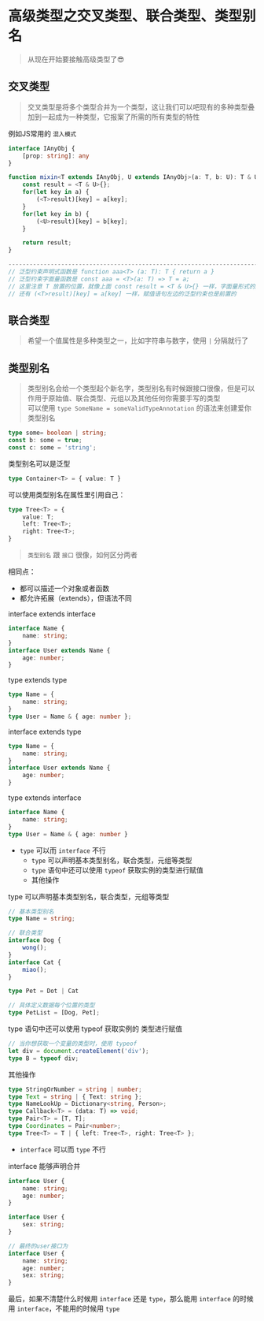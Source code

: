 # 高级类型之交叉类型、联合类型、类型别名
> 从现在开始要接触高级类型了😎  

## 交叉类型
> 交叉类型是将多个类型合并为一个类型，这让我们可以吧现有的多种类型叠加到一起成为一种类型，它报案了所需的所有类型的特性  

例如JS常用的 `混入模式` 
```ts
interface IAnyObj {
    [prop: string]: any
}

function mixin<T extends IAnyObj, U extends IAnyObj>(a: T, b: U): T & U {
    const result = <T & U>{};
    for(let key in a) {
        (<T>result)[key] = a[key];
    }
    for(let key in b) {
        (<U>result)[key] = b[key];
    }

    return result;
}

---------------------------------------------------------------------------------------
// 泛型约束声明式函数是 function aaa<T> (a: T): T { return a }
// 泛型约束字面量函数是 const aaa = <T>(a: T) => T = a;
// 这里注意 T 放置的位置，就像上面 const result = <T & U>{} 一样，字面量形式的是前置的
// 还有 (<T>result)[key] = a[key] 一样，赋值语句左边的泛型约束也是前置的
```

## 联合类型
> 希望一个值属性是多种类型之一，比如字符串与数字，使用 `|` 分隔就行了

## 类型别名
> 类型别名会给一个类型起个新名字，类型别名有时候跟接口很像，但是可以作用于原始值、联合类型、元组以及其他任何你需要手写的类型  
> 可以使用 `type SomeName = someValidTypeAnnotation` 的语法来创建爱你类型别名  

```ts
type some= boolean | string;
const b: some = true;
const c: some = 'string';
```

类型别名可以是泛型
```ts
type Container<T> = { value: T }
```

可以使用类型别名在属性里引用自己：
```ts
type Tree<T> = {
    value: T;
    left: Tree<T>;
    right: Tree<T>;
}
```

> `类型别名` 跟 `接口` 很像，如何区分两者 

相同点：
- 都可以描述一个对象或者函数
- 都允许拓展（extends），但语法不同

interface extends interface
```ts
interface Name {
    name: string;
}
interface User extends Name {
    age: number;
}
```

type extends type
```ts
type Name = {
    name: string;
}
type User = Name & { age: number };
```

interface extends type
```ts
type Name = {
    name: string;
}
interface User extends Name {
    age: number;
}
```

type extends interface
```ts
interface Name {
    name: string;
}
type User = Name & { age: number }
```

- `type` 可以而 `interface` 不行
    - `type` 可以声明基本类型别名，联合类型，元组等类型
    - `type` 语句中还可以使用 `typeof` 获取实例的类型进行赋值
    - 其他操作

type 可以声明基本类型别名，联合类型，元组等类型
```ts
// 基本类型别名
type Name = string;

// 联合类型
interface Dog {
    wong();
}
interface Cat {
    miao();
}

type Pet = Dot | Cat

// 具体定义数据每个位置的类型
type PetList = [Dog, Pet];
```

type 语句中还可以使用 typeof 获取实例的 类型进行赋值
```ts
// 当你想获取一个变量的类型时，使用 typeof
let div = document.createElement('div');
type B = typeof div;
```

其他操作
```ts
type StringOrNumber = string | number;
type Text = string | { Text: string };
type NameLookUp = Dictionary<string, Person>;
type Callback<T> = (data: T) => void;
type Pair<T> = [T, T];
type Coordinates = Pair<number>;
type Tree<T> = T | { left: Tree<T>, right: Tree<T> };
```

- `interface` 可以而 `type` 不行

interface 能够声明合并

```ts
interface User {
    name: string;
    age: number;
}

interface User {
    sex: string;
}

// 最终的user接口为
interface User {
    name: string;
    age: number;
    sex: string;
}
```

最后，如果不清楚什么时候用 `interface` 还是 `type`，那么能用 `interface` 的时候用 `interface`，不能用的时候用 `type`

